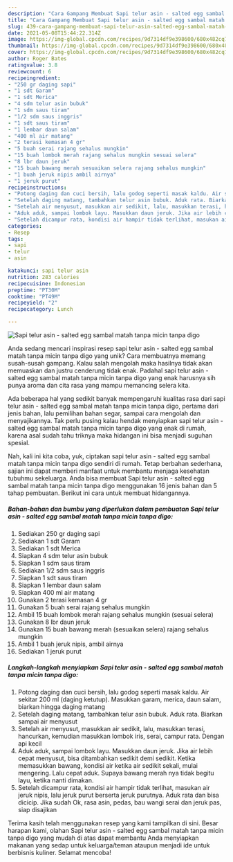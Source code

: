 ```yaml
---
description: "Cara Gampang Membuat Sapi telur asin - salted egg sambal matah tanpa micin tanpa digo, Bisa Manjain Lidah"
title: "Cara Gampang Membuat Sapi telur asin - salted egg sambal matah tanpa micin tanpa digo, Bisa Manjain Lidah"
slug: 439-cara-gampang-membuat-sapi-telur-asin-salted-egg-sambal-matah-tanpa-micin-tanpa-digo-bisa-manjain-lidah
date: 2021-05-08T15:44:22.314Z
image: https://img-global.cpcdn.com/recipes/9d7314df9e398600/680x482cq70/sapi-telur-asin-salted-egg-sambal-matah-tanpa-micin-tanpa-digo-foto-resep-utama.jpg
thumbnail: https://img-global.cpcdn.com/recipes/9d7314df9e398600/680x482cq70/sapi-telur-asin-salted-egg-sambal-matah-tanpa-micin-tanpa-digo-foto-resep-utama.jpg
cover: https://img-global.cpcdn.com/recipes/9d7314df9e398600/680x482cq70/sapi-telur-asin-salted-egg-sambal-matah-tanpa-micin-tanpa-digo-foto-resep-utama.jpg
author: Roger Bates
ratingvalue: 3.8
reviewcount: 6
recipeingredient:
- "250 gr daging sapi"
- "1 sdt Garam"
- "1 sdt Merica"
- "4 sdm telur asin bubuk"
- "1 sdm saus tiram"
- "1/2 sdm saus inggris"
- "1 sdt saus tiram"
- "1 lembar daun salam"
- "400 ml air matang"
- "2 terasi kemasan 4 gr"
- "5 buah serai rajang sehalus mungkin"
- "15 buah lombok merah rajang sehalus mungkin sesuai selera"
- "8 lbr daun jeruk"
- "15 buah bawang merah sesuaikan selera rajang sehalus mungkin"
- "1 buah jeruk nipis ambil airnya"
- "1 jeruk purut"
recipeinstructions:
- "Potong daging dan cuci bersih, lalu godog seperti masak kaldu. Air sekitar 200 ml (daging ketutup). Masukkan garam, merica, daun salam, biarkan hingga daging matang"
- "Setelah daging matang, tambahkan telur asin bubuk. Aduk rata. Biarkan sampai air menyusut"
- "Setelah air menyusut, masukkan air sedikit, lalu, masukkan terasi, hancurkan, kemudian masukkan lombok iris, serai, campur rata. Dengan api kecil"
- "Aduk aduk, sampai lombok layu. Masukkan daun jeruk. Jika air lebih cepat menyusut, bisa ditambahkan sedikit demi sedikit. Ketika memasukkan bawang, kondisi air ketika air sedikit sekali, mulai mengering. Lalu cepat aduk. Supaya bawang merah nya tidak begitu layu, ketika nanti dimakan."
- "Setelah dicampur rata, kondisi air hampir tidak terlihat, masukan air jeruk nipis, lalu jeruk purut berserta jeruk purutnya. Aduk rata dan bisa dicicip. Jika sudah Ok, rasa asin, pedas, bau wangi serai dan jeruk pas, siap disajikan"
categories:
- Resep
tags:
- sapi
- telur
- asin

katakunci: sapi telur asin 
nutrition: 283 calories
recipecuisine: Indonesian
preptime: "PT30M"
cooktime: "PT49M"
recipeyield: "2"
recipecategory: Lunch

---
```



![Sapi telur asin - salted egg sambal matah tanpa micin tanpa digo](https://img-global.cpcdn.com/recipes/9d7314df9e398600/680x482cq70/sapi-telur-asin-salted-egg-sambal-matah-tanpa-micin-tanpa-digo-foto-resep-utama.jpg)

Anda sedang mencari inspirasi resep sapi telur asin - salted egg sambal matah tanpa micin tanpa digo yang unik? Cara membuatnya memang susah-susah gampang. Kalau salah mengolah maka hasilnya tidak akan memuaskan dan justru cenderung tidak enak. Padahal sapi telur asin - salted egg sambal matah tanpa micin tanpa digo yang enak harusnya sih punya aroma dan cita rasa yang mampu memancing selera kita.

Ada beberapa hal yang sedikit banyak mempengaruhi kualitas rasa dari sapi telur asin - salted egg sambal matah tanpa micin tanpa digo, pertama dari jenis bahan, lalu pemilihan bahan segar, sampai cara mengolah dan menyajikannya. Tak perlu pusing kalau hendak menyiapkan sapi telur asin - salted egg sambal matah tanpa micin tanpa digo yang enak di rumah, karena asal sudah tahu triknya maka hidangan ini bisa menjadi suguhan spesial.




Nah, kali ini kita coba, yuk, ciptakan sapi telur asin - salted egg sambal matah tanpa micin tanpa digo sendiri di rumah. Tetap berbahan sederhana, sajian ini dapat memberi manfaat untuk membantu menjaga kesehatan tubuhmu sekeluarga. Anda bisa membuat Sapi telur asin - salted egg sambal matah tanpa micin tanpa digo menggunakan 16 jenis bahan dan 5 tahap pembuatan. Berikut ini cara untuk membuat hidangannya.

<!--inarticleads1-->

##### Bahan-bahan dan bumbu yang diperlukan dalam pembuatan Sapi telur asin - salted egg sambal matah tanpa micin tanpa digo:

1. Sediakan 250 gr daging sapi
1. Sediakan 1 sdt Garam
1. Sediakan 1 sdt Merica
1. Siapkan 4 sdm telur asin bubuk
1. Siapkan 1 sdm saus tiram
1. Sediakan 1/2 sdm saus inggris
1. Siapkan 1 sdt saus tiram
1. Siapkan 1 lembar daun salam
1. Siapkan 400 ml air matang
1. Gunakan 2 terasi kemasan 4 gr
1. Gunakan 5 buah serai rajang sehalus mungkin
1. Ambil 15 buah lombok merah rajang sehalus mungkin (sesuai selera)
1. Gunakan 8 lbr daun jeruk
1. Gunakan 15 buah bawang merah (sesuaikan selera) rajang sehalus mungkin
1. Ambil 1 buah jeruk nipis, ambil airnya
1. Sediakan 1 jeruk purut




<!--inarticleads2-->

##### Langkah-langkah menyiapkan Sapi telur asin - salted egg sambal matah tanpa micin tanpa digo:

1. Potong daging dan cuci bersih, lalu godog seperti masak kaldu. Air sekitar 200 ml (daging ketutup). Masukkan garam, merica, daun salam, biarkan hingga daging matang
1. Setelah daging matang, tambahkan telur asin bubuk. Aduk rata. Biarkan sampai air menyusut
1. Setelah air menyusut, masukkan air sedikit, lalu, masukkan terasi, hancurkan, kemudian masukkan lombok iris, serai, campur rata. Dengan api kecil
1. Aduk aduk, sampai lombok layu. Masukkan daun jeruk. Jika air lebih cepat menyusut, bisa ditambahkan sedikit demi sedikit. Ketika memasukkan bawang, kondisi air ketika air sedikit sekali, mulai mengering. Lalu cepat aduk. Supaya bawang merah nya tidak begitu layu, ketika nanti dimakan.
1. Setelah dicampur rata, kondisi air hampir tidak terlihat, masukan air jeruk nipis, lalu jeruk purut berserta jeruk purutnya. Aduk rata dan bisa dicicip. Jika sudah Ok, rasa asin, pedas, bau wangi serai dan jeruk pas, siap disajikan




Terima kasih telah menggunakan resep yang kami tampilkan di sini. Besar harapan kami, olahan Sapi telur asin - salted egg sambal matah tanpa micin tanpa digo yang mudah di atas dapat membantu Anda menyiapkan makanan yang sedap untuk keluarga/teman ataupun menjadi ide untuk berbisnis kuliner. Selamat mencoba!
